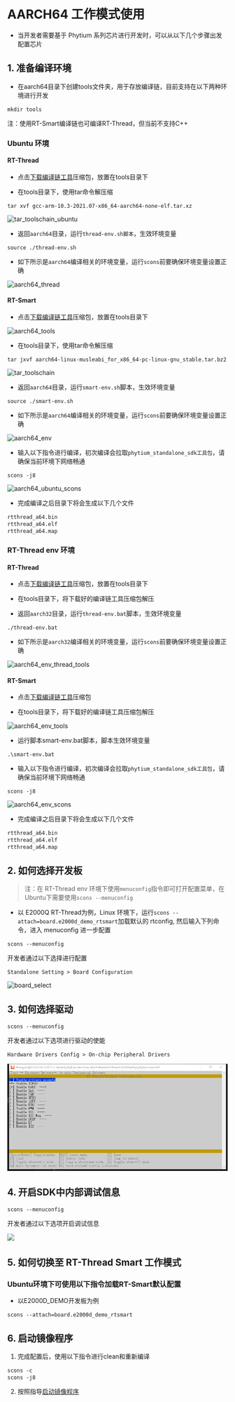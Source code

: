 # AARCH64 工作模式使用

- 当开发者需要基于 Phytium 系列芯片进行开发时，可以从以下几个步骤出发配置芯片

## 1. 准备编译环境

- 在aarch64目录下创建tools文件夹，用于存放编译链，目前支持在以下两种环境进行开发
```shell
mkdir tools
```
注：使用RT-Smart编译链也可编译RT-Thread，但当前不支持C++

### Ubuntu 环境

#### RT-Thread

- 点击[下载编译链工具](https://armkeil.blob.core.windows.net/developer/Files/downloads/gnu-a/10.3-2021.07/binrel/gcc-arm-10.3-2021.07-x86_64-aarch64-none-elf.tar.xz)压缩包，放置在tools目录下

- 在tools目录下，使用tar命令解压缩
```shell
tar xvf gcc-arm-10.3-2021.07-x86_64-aarch64-none-elf.tar.xz
```

![tar_toolschain_ubuntu](./figures/tar_toolschain_ubuntu.png)

- 返回`aarch64`目录，运行`thread-env.sh脚本`，生效环境变量
```shell
source ./thread-env.sh
```

- 如下所示是`aarch64`编译相关的环境变量，运行`scons`前要确保环境变量设置正确

![aarch64_thread](./figures/aarch64_thread.png)

#### RT-Smart

- 点击[下载编译链工具](https://github.com/RT-Thread/toolchains-ci/releases/tag/v1.7)压缩包，放置在tools目录下

![aarch64_tools](./figures/aarch64_tools.png)

- 在tools目录下，使用tar命令解压缩
```shell
tar jxvf aarch64-linux-musleabi_for_x86_64-pc-linux-gnu_stable.tar.bz2
```

![tar_toolschain](./figures/tar_toolschain.png)

- 返回`aarch64`目录，运行`smart-env.sh`脚本，生效环境变量
```shell
source ./smart-env.sh
```

- 如下所示是`aarch64`编译相关的环境变量，运行`scons`前要确保环境变量设置正确

![aarch64_env](./figures/aarch64_env.png)

- 输入以下指令进行编译，初次编译会拉取`phytium_standalone_sdk工具包`，请确保当前环境下网络畅通
```shell
scons -j8
```
![aarch64_ubuntu_scons](./figures/aarch64_ubuntu_scons.png)

- 完成编译之后目录下将会生成以下几个文件
```
rtthread_a64.bin
rtthread_a64.elf
rtthread_a64.map
```

### RT-Thread env 环境

#### RT-Thread

- 点击[下载编译链工具](https://developer.arm.com/-/media/Files/downloads/gnu/11.2-2022.02/binrel/gcc-arm-11.2-2022.02-mingw-w64-i686-aarch64-none-elf.zip)压缩包，放置在tools目录下

- 在tools目录下，将下载好的编译链工具压缩包解压


- 返回`aarch32`目录，运行`thread-env.bat`脚本，生效环境变量
```shell
./thread-env.bat
```

- 如下所示是`aarch32`编译相关的环境变量，运行`scons`前要确保环境变量设置正确

![aarch64_env_thread_tools](./figures/aarch64_env_thread_tools.png)

#### RT-Smart

- 点击[下载编译链工具](https://download.rt-thread.org/download/rt-smart/toolchains/aarch64-linux-musleabi_for_i686-w64-mingw32_latest.zip
)压缩包

- 在tools目录下，将下载好的编译链工具压缩包解压

![aarch64_env_tools](./figures/aarch64_env_tools.png)

- 运行脚本smart-env.bat脚本，脚本生效环境变量
```shell
.\smart-env.bat
```

- 输入以下指令进行编译，初次编译会拉取`phytium_standalone_sdk工具包`，请确保当前环境下网络畅通
```shell
scons -j8
```
![aarch64_env_scons](./figures/aarch64_env_scons.png)

- 完成编译之后目录下将会生成以下几个文件
```
rtthread_a64.bin
rtthread_a64.elf
rtthread_a64.map
```

## 2. 如何选择开发板

>注：在 RT-Thread env 环境下使用`menuconfig`指令即可打开配置菜单，在Ubuntu下需要使用`scons --menuconfig`

- 以 E2000Q RT-Thread为例，Linux 环境下，运行`scons --attach=board.e2000d_demo_rtsmart`加载默认的 rtconfig, 然后输入下列命令，进入 menuconfig 进一步配置

```shell
scons --menuconfig
```

开发者通过以下选择进行配置

```
Standalone Setting > Board Configuration
```

![board_select](./figures/board_select.png)

## 3. 如何选择驱动

```shell
scons --menuconfig
```

开发者通过以下选项进行驱动的使能
```
Hardware Drivers Config > On-chip Peripheral Drivers
```

![](./figures/select_driver.png)

## 4. 开启SDK中内部调试信息

```shell
scons --menuconfig
```

开发者通过以下选项开启调试信息

![](./figures/debug_info.png)

## 5. 如何切换至 RT-Thread Smart 工作模式

### Ubuntu环境下可使用以下指令加载RT-Smart默认配置

- 以E2000D_DEMO开发板为例
```shell
scons --attach=board.e2000d_demo_rtsmart
```
## 6. 启动镜像程序

1. 完成配置后，使用以下指令进行clean和重新编译
```shell
scons -c
scons -j8
```
2. 按照指导[启动镜像程序](../doc/how_to_flashed_binary.md)
